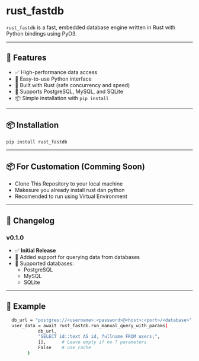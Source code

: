 # rust_fastdb

`rust_fastdb` is a fast, embedded database engine written in Rust with Python bindings using PyO3.

---

## 🚀 Features

- ✅ High-performance data access
- 🐍 Easy-to-use Python interface
- 🦀 Built with Rust (safe concurrency and speed)
- 💾 Supports PostgreSQL, MySQL, and SQLite
- 📦 Simple installation with `pip install`

---

## 📦 Installation

```bash
pip install rust_fastdb
```

---

## 📦 For Customation (Comming Soon)
 - Clone This Repository to your local machine
 - Makesure you already install rust dan python
 - Recomended to run using Virtual Environment 
 


---

## 📝 Changelog
### v0.1.0

- ✅ **Initial Release**
- 🔄 Added support for querying data from databases
- 💽 Supported databases:
  - PostgreSQL
  - MySQL
  - SQLite

---

## 🧪 Example
```bash
  db_url = "postgres://<username>:<password>@<host>:<port>/<database>" //you can use env
  user_data = await rust_fastdb.run_manual_query_with_params(
            db_url,
            "SELECT id::text AS id, fullname FROM users;",
            [],      # Leave empty if no ? parameters
            False    # use_cache 
        )
```